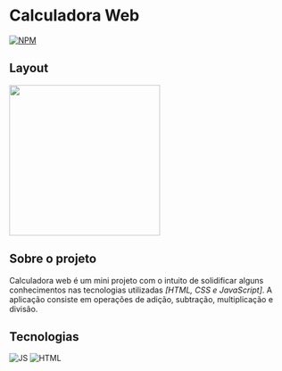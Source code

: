 # Calculadora Web

[![NPM](https://img.shields.io/npm/l/react)](https://github.com/DiegojSts/calc_web/blob/master/LICENSE) 

## Layout

<img src="https://github.com/DiegojSts/assets/blob/master/gifs/calculadora.gif" height="270px"/> 

## Sobre o projeto

Calculadora web é um mini projeto com o intuito de solidificar alguns conhecimentos nas tecnologias utilizadas <i>[HTML, CSS e JavaScript]</i>. A aplicação consiste em operações de adição, subtração, multiplicação e divisão.

## Tecnologias

![JS](https://github.com/DiegojSts/assets/blob/main/js.svg)
![HTML](https://github.com/DiegojSts/assets/blob/main/html.svg)
